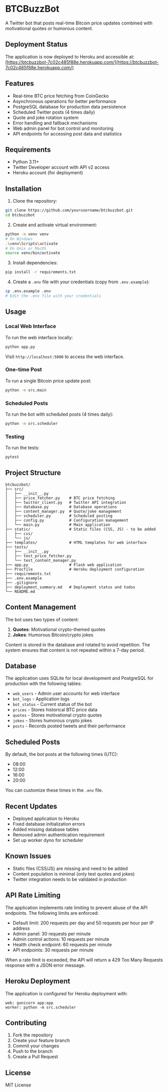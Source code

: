 # BTCBuzzBot

A Twitter bot that posts real-time Bitcoin price updates combined with motivational quotes or humorous content.

## Deployment Status

The application is now deployed to Heroku and accessible at:
[https://btcbuzzbot-7c02c485f88e.herokuapp.com/](https://btcbuzzbot-7c02c485f88e.herokuapp.com/)

## Features

- Real-time BTC price fetching from CoinGecko
- Asynchronous operations for better performance
- PostgreSQL database for production data persistence
- Scheduled Twitter posts (4 times daily)
- Quote and joke rotation system
- Error handling and fallback mechanisms
- Web admin panel for bot control and monitoring
- API endpoints for accessing post data and statistics

## Requirements

- Python 3.11+
- Twitter Developer account with API v2 access
- Heroku account (for deployment)

## Installation

1. Clone the repository:
```bash
git clone https://github.com/yourusername/btcbuzzbot.git
cd btcbuzzbot
```

2. Create and activate virtual environment:
```bash
python -m venv venv
# On Windows
.\venv\Scripts\activate
# On Unix or MacOS
source venv/bin/activate
```

3. Install dependencies:
```bash
pip install -r requirements.txt
```

4. Create a `.env` file with your credentials (copy from `.env.example`):
```bash
cp .env.example .env
# Edit the .env file with your credentials
```

## Usage

### Local Web Interface

To run the web interface locally:

```bash
python app.py
```

Visit `http://localhost:5000` to access the web interface.

### One-time Post

To run a single Bitcoin price update post:

```bash
python -m src.main
```

### Scheduled Posts

To run the bot with scheduled posts (4 times daily):

```bash
python -m src.scheduler
```

### Testing

To run the tests:

```bash
pytest
```

## Project Structure

```
btcbuzzbot/
├── src/
│   ├── __init__.py
│   ├── price_fetcher.py    # BTC price fetching
│   ├── twitter_client.py   # Twitter API integration
│   ├── database.py         # Database operations
│   ├── content_manager.py  # Quote/joke management
│   ├── scheduler.py        # Scheduled posting
│   ├── config.py           # Configuration management
│   └── main.py             # Main application
├── static/                 # Static files (CSS, JS) - to be added
│   ├── css/
│   └── js/
├── templates/              # HTML templates for web interface
├── tests/
│   ├── __init__.py
│   ├── test_price_fetcher.py
│   └── test_content_manager.py
├── app.py                  # Flask web application
├── Procfile                # Heroku deployment configuration
├── requirements.txt
├── .env.example
├── .gitignore
├── deployment_summary.md   # Deployment status and todos
└── README.md
```

## Content Management

The bot uses two types of content:

1. **Quotes**: Motivational crypto-themed quotes
2. **Jokes**: Humorous Bitcoin/crypto jokes

Content is stored in the database and rotated to avoid repetition. The system ensures that content is not repeated within a 7-day period.

## Database

The application uses SQLite for local development and PostgreSQL for production with the following tables:
- `web_users` - Admin user accounts for web interface
- `bot_logs` - Application logs
- `bot_status` - Current status of the bot
- `prices` - Stores historical BTC price data
- `quotes` - Stores motivational crypto quotes
- `jokes` - Stores humorous crypto jokes
- `posts` - Records posted tweets and their performance

## Scheduled Posts

By default, the bot posts at the following times (UTC):
- 08:00
- 12:00
- 16:00
- 20:00

You can customize these times in the `.env` file.

## Recent Updates

- Deployed application to Heroku
- Fixed database initialization errors
- Added missing database tables
- Removed admin authentication requirement
- Set up worker dyno for scheduler

## Known Issues

- Static files (CSS/JS) are missing and need to be added
- Content population is minimal (only test quotes and jokes)
- Twitter integration needs to be validated in production

## API Rate Limiting

The application implements rate limiting to prevent abuse of the API endpoints. The following limits are enforced:

- Default limit: 200 requests per day and 50 requests per hour per IP address
- Admin panel: 30 requests per minute
- Admin control actions: 10 requests per minute
- Health check endpoint: 60 requests per minute
- API endpoints: 30 requests per minute

When a rate limit is exceeded, the API will return a 429 Too Many Requests response with a JSON error message.

## Heroku Deployment

The application is configured for Heroku deployment with:

```
web: gunicorn app:app
worker: python -m src.scheduler
```

## Contributing

1. Fork the repository
2. Create your feature branch
3. Commit your changes
4. Push to the branch
5. Create a Pull Request

## License

MIT License 